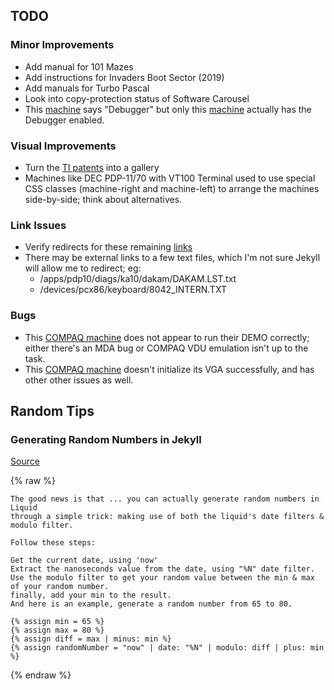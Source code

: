 ## TODO

### Minor Improvements

  - Add manual for 101 Mazes
  - Add instructions for Invaders Boot Sector (2019)
  - Add manuals for Turbo Pascal
  - Look into copy-protection status of Software Carousel
  - This [machine](/machines/dec/pdp11/1170/monitor/) says "Debugger" but only this [machine](/machines/dec/pdp11/1170/monitor/debugger/) actually has the Debugger enabled.

### Visual Improvements

  - Turn the [TI patents](/machines/ti/ti57/patents/) into a gallery
  - Machines like DEC PDP-11/70 with VT100 Terminal used to use special CSS classes (machine-right and machine-left) to arrange the machines side-by-side; think about alternatives.

### Link Issues

  - Verify redirects for these remaining [links](/assets/tests/links/)
  - There may be external links to a few text files, which I'm not sure Jekyll will allow me to redirect; eg:
      - /apps/pdp10/diags/ka10/dakam/DAKAM.LST.txt
      - /devices/pcx86/keyboard/8042_INTERN.TXT
    
### Bugs

  - This [COMPAQ machine](https://www.pcjs.org/software/pcx86/sys/dos/compaq/1.12/) does not appear to run their DEMO correctly; either there's an MDA bug or COMPAQ VDU emulation isn't up to the task.
  - This [COMPAQ machine](https://www/pcjs.org/configs/pcx86/machine/compaq/deskpro386/other/2048kb/debugger/visual/machine.xml) doesn't initialize its VGA successfully, and has other other issues as well.
    
## Random Tips

### Generating Random Numbers in Jekyll

[Source](https://www.131-studio.com/blogs/shopify-conversion/generate-random-numbers-using-liquid-shopify)

{% raw %}

    The good news is that ... you can actually generate random numbers in Liquid
    through a simple trick: making use of both the liquid's date filters & modulo filter.
    
    Follow these steps:

    Get the current date, using 'now'
    Extract the nanoseconds value from the date, using "%N" date filter.
    Use the modulo filter to get your random value between the min & max of your random number.
    finally, add your min to the result.
    And here is an example, generate a random number from 65 to 80.

    {% assign min = 65 %}
    {% assign max = 80 %}
    {% assign diff = max | minus: min %}
    {% assign randomNumber = "now" | date: "%N" | modulo: diff | plus: min %}

{% endraw %}
